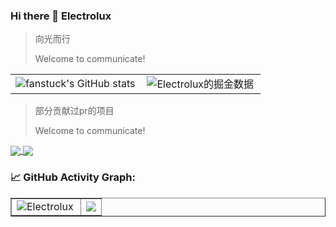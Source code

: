 ### Hi there 👋 Electrolux

> 向光而行
>
> Welcome to communicate!

<table border=0>
  <tr>
    <td><img src="https://github-readme-stats.vercel.app/api?username=fanstuck&show_icons=true&count_private=true&theme=vue-light&hide_border=true" alt="fanstuck's GitHub stats" style="zoom:100%;" align="left"/></td>
    <td><img src="https://4sdvg7tqbv.us.aircode.run/juejin?uid=3004311888208296&hide_border=true" alt="Electrolux的掘金数据" style="zoom:100%;" align="left"/></td>
  </tr>
</table>





> 部分贡献过pr的项目
>
> Welcome to communicate!

<p>
  <a href="https://github.com/vuejs/pinia">
        <img align="center" src="https://github-readme-stats.vercel.app/api/pin/?username=vuejs&repo=pinia&theme=vue-light" />
  </a> <a href="https://github.com/ant-design/ant-design"><img align="center" src="https://github-readme-stats.vercel.app/api/pin/?username=ant-design&repo=ant-design&theme=vue-light" />
  </a>
</p>







<!--   GitHub stats graph -->

### 📈 GitHub Activity Graph:



<table border=1>
  <tr>
    <td><img src="https://stats.justsong.cn/api/bilibili/?id=286773126&theme=light&lang=zh-CN" alt="Electrolux" style="zoom:100%;" align="left"/></td>
    <td><img src="https://github-readme-streak-stats.herokuapp.com/?user=yilaikesi"></img></td>
  </tr>


</table>

